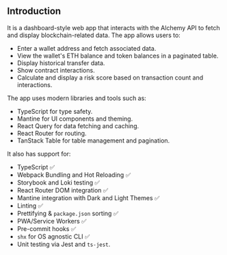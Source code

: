 ## Introduction

It is a dashboard-style web app that interacts with the Alchemy API to fetch and display blockchain-related data. The app allows users to:

- Enter a wallet address and fetch associated data.
- View the wallet's ETH balance and token balances in a paginated table.
- Display historical transfer data.
- Show contract interactions.
- Calculate and display a risk score based on transaction count and interactions.

The app uses modern libraries and tools such as:

- TypeScript for type safety.
- Mantine for UI components and theming.
- React Query for data fetching and caching.
- React Router for routing.
- TanStack Table for table management and pagination.

It also has support for:

- TypeScript ✅
- Webpack Bundling and Hot Reloading ✅
- Storybook and Loki testing ✅
- React Router DOM integration ✅
- Mantine integration with Dark and Light Themes ✅
- Linting ✅
- Prettifying & `package.json` sorting ✅
- PWA/Service Workers ✅
- Pre-commit hooks ✅
- `shx` for OS agnostic CLI ✅
- Unit testing via Jest and `ts-jest`.
